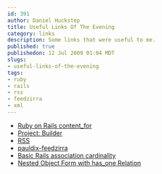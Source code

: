 ```yaml
--- 
id: 391
author: Daniel Huckstep
title: Useful Links Of The Evening
category: links
description: Some links that were useful to me.
published: true
publishedon: 12 Jul 2009 01:04 MDT
slugs: 
- useful-links-of-the-evening
tags: 
- ruby
- rails
- rss
- feedzirra
- xml
---
```

-   [Ruby on Rails
    content\_for](http://www.inthetail.com/2008/4/24/ruby-on-rails-content_for)
-   [Project: Builder](http://builder.rubyforge.org/)
-   [RSS](http://en.wikipedia.org/wiki/Rss)
-   [pauldix-feedzirra](http://github.com/pauldix/feedzirra/tree/master)
-   [Basic Rails association
    cardinality](http://blog.hasmanythrough.com/2007/1/15/basic-rails-association-cardinality)
-   [Nested Object Form with has\_one
    Relation](http://railstic.com/2009/06/nested-object-forms-with-has_one-relation/)
